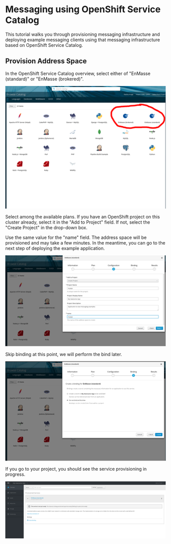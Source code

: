 # Messaging using OpenShift Service Catalog

This tutorial walks you through provisioning messaging infrastructure and deploying example
messaging clients using that messaging infrastructure based on OpenShift Service Catalog.

## Provision Address Space

In the OpenShift Service Catalog overview, select either of "EnMasse (standard)" or "EnMasse
(brokered)".

![Catalog](docs/images/catalog.png)

Select among the available plans. If you have an OpenShift project on this cluster already, select it in the "Add to Project" field. If not, select the "Create Project" in the drop-down box.

Use the same value for the "name" field. The address space will be provisioned and may take a few
minutes. In the meantime, you can go to the next step of deploying the example application.

![Provision](docs/images/provision2.png)

Skip binding at this point, we will perform the bind later.

![Provision](docs/images/provision3.png)

If you go to your project, you should see the service provisioning in progress.

![MyApp](docs/images/myapp1.png)
